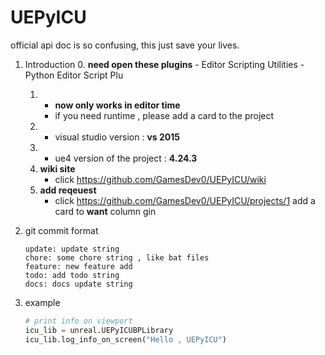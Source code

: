 # UEPyICU

official api doc is so confusing, this just save your lives.

1. Introduction
    0. **need open these plugins**
        - Editor Scripting Utilities
        - Python Editor Script Plu
    1.  - **now only works in editor time**
        - if you need runtime , please add a card to the project
    2.  - visual studio version : **vs 2015**
    3.  - ue4 version of the project : **4.24.3**
    4.  **wiki site**
        - click https://github.com/GamesDev0/UEPyICU/wiki
    5.  **add reqeuest**
        - click https://github.com/GamesDev0/UEPyICU/projects/1 add a card to **want** column
gin
3. git commit format

    ```
    update: update string
    chore: some chore string , like bat files
    feature: new feature add
    todo: add todo string
    docs: docs update string
    ```

6. example
    ```python
    # print info on viewport 
    icu_lib = unreal.UEPyICUBPLibrary
    icu_lib.log_info_on_screen("Hello , UEPyICU")
    ```